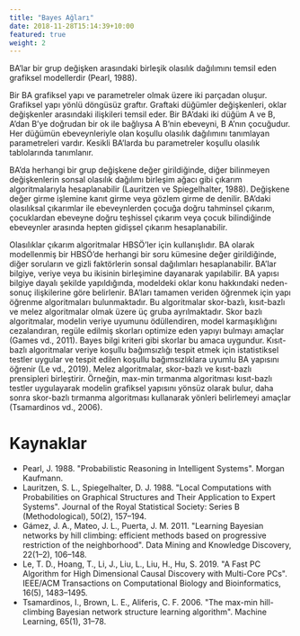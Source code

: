 ```yaml
---
title: "Bayes Ağları"
date: 2018-11-28T15:14:39+10:00
featured: true
weight: 2
---
```


BA’lar bir grup değişken arasındaki birleşik olasılık dağılımını temsil eden grafiksel modellerdir (Pearl, 1988).

Bir BA grafiksel yapı ve parametreler olmak üzere iki parçadan oluşur. Grafiksel yapı yönlü döngüsüz graftır. Graftaki düğümler değişkenleri, oklar değişkenler arasındaki ilişkileri temsil eder. Bir BA’daki iki düğüm A ve B, A’dan B’ye doğrudan bir ok ile bağlıysa A B’nin ebeveyni, B A’nın çocuğudur. Her düğümün ebeveynleriyle olan koşullu olasılık dağılımını tanımlayan parametreleri vardır. Kesikli BA’larda bu parametreler koşullu olasılık tablolarında tanımlanır.

BA’da herhangi bir grup değişkene değer girildiğinde, diğer bilinmeyen değişkenlerin sonsal olasılık dağılımı birleşim ağacı gibi çıkarım algoritmalarıyla hesaplanabilir (Lauritzen ve Spiegelhalter, 1988). Değişkene değer girme işlemine kanıt girme veya gözlem girme de denilir. BA’daki olasılıksal çıkarımlar ile ebeveynlerden çocuğa doğru tahminsel çıkarım, çocuklardan ebeveyne doğru teşhissel çıkarım veya çocuk bilindiğinde ebeveynler arasında hepten gidişsel çıkarım hesaplanabilir.

Olasılıklar çıkarım algoritmalar HBSÖ’ler için kullanışlıdır. BA olarak modellenmiş bir HBSÖ’de herhangi bir soru kümesine değer girildiğinde, diğer soruların ve gizli faktörlerin sonsal dağılımları hesaplanabilir. BA’lar bilgiye, veriye veya bu ikisinin birleşimine dayanarak yapılabilir. BA yapısı bilgiye dayalı şekilde yapıldığında, modeldeki oklar konu hakkındaki neden-sonuç ilişkilerine göre belirlenir. BA’ları tamamen veriden öğrenmek için yapı öğrenme algoritmaları bulunmaktadır. Bu algoritmalar skor-bazlı, kısıt-bazlı ve melez algoritmalar olmak üzere üç gruba ayrılmaktadır. Skor bazlı algoritmalar, modelin veriye uyumunu ödüllendiren, model karmaşıklığını cezalandıran, regüle edilmiş skorları optimize eden yapıyı bulmayı amaçlar (Games vd., 2011). Bayes bilgi kriteri gibi skorlar bu amaca uygundur. Kısıt-bazlı algoritmalar veriye koşullu bağımsızlığı tespit etmek için istatistiksel testler uygular ve tespit edilen koşullu bağımsızlıklara uyumlu BA yapısını öğrenir (Le vd., 2019). Melez algoritmalar, skor-bazlı ve kısıt-bazlı prensipleri birleştirir. Örneğin, max-min tırmanma algoritması kısıt-bazlı testler uygulayarak modelin grafiksel yapısını yönsüz olarak bulur, daha sonra skor-bazlı tırmanma algoritması kullanarak yönleri belirlemeyi amaçlar (Tsamardinos vd., 2006).

# Kaynaklar

- Pearl, J. 1988. "Probabilistic Reasoning in Intelligent Systems". Morgan Kaufmann.
- Lauritzen, S. L., Spiegelhalter, D. J. 1988. "Local Computations with Probabilities on Graphical Structures and Their Application to Expert Systems". Journal of the Royal Statistical Society: Series B (Methodological), 50(2), 157–194.
- Gámez, J. A., Mateo, J. L., Puerta, J. M. 2011. "Learning Bayesian networks by hill climbing: efficient methods based on progressive restriction of the neighborhood". Data Mining and Knowledge Discovery, 22(1–2), 106–148.
- Le, T. D., Hoang, T., Li, J., Liu, L., Liu, H., Hu, S. 2019. "A Fast PC Algorithm for High Dimensional Causal Discovery with Multi-Core PCs". IEEE/ACM Transactions on Computational Biology and Bioinformatics, 16(5), 1483–1495.
- Tsamardinos, I., Brown, L. E., Aliferis, C. F. 2006. "The max-min hill-climbing Bayesian network structure learning algorithm". Machine Learning, 65(1), 31–78.
